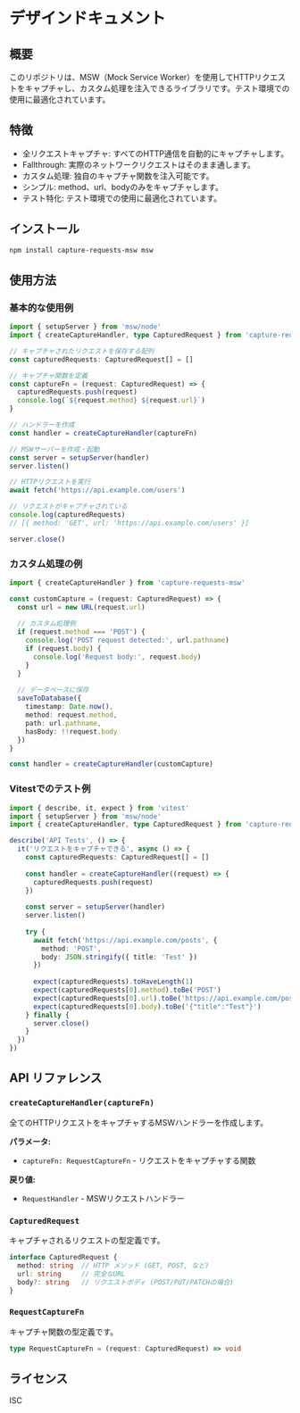 # デザインドキュメント

## 概要

このリポジトリは、MSW（Mock Service Worker）を使用してHTTPリクエストをキャプチャし、カスタム処理を注入できるライブラリです。テスト環境での使用に最適化されています。

## 特徴

- 全リクエストキャプチャ: すべてのHTTP通信を自動的にキャプチャします。
- Fallthrough: 実際のネットワークリクエストはそのまま通します。
- カスタム処理: 独自のキャプチャ関数を注入可能です。
- シンプル: method、url、bodyのみをキャプチャします。
- テスト特化: テスト環境での使用に最適化されています。

## インストール

```bash
npm install capture-requests-msw msw
```

## 使用方法

### 基本的な使用例

```typescript
import { setupServer } from 'msw/node'
import { createCaptureHandler, type CapturedRequest } from 'capture-requests-msw'

// キャプチャされたリクエストを保存する配列
const capturedRequests: CapturedRequest[] = []

// キャプチャ関数を定義
const captureFn = (request: CapturedRequest) => {
  capturedRequests.push(request)
  console.log(`${request.method} ${request.url}`)
}

// ハンドラーを作成
const handler = createCaptureHandler(captureFn)

// MSWサーバーを作成・起動
const server = setupServer(handler)
server.listen()

// HTTPリクエストを実行
await fetch('https://api.example.com/users')

// リクエストがキャプチャされている
console.log(capturedRequests)
// [{ method: 'GET', url: 'https://api.example.com/users' }]

server.close()
```

### カスタム処理の例

```typescript
import { createCaptureHandler } from 'capture-requests-msw'

const customCapture = (request: CapturedRequest) => {
  const url = new URL(request.url)
  
  // カスタム処理例
  if (request.method === 'POST') {
    console.log('POST request detected:', url.pathname)
    if (request.body) {
      console.log('Request body:', request.body)
    }
  }
  
  // データベースに保存
  saveToDatabase({
    timestamp: Date.now(),
    method: request.method,
    path: url.pathname,
    hasBody: !!request.body
  })
}

const handler = createCaptureHandler(customCapture)
```

### Vitestでのテスト例

```typescript
import { describe, it, expect } from 'vitest'
import { setupServer } from 'msw/node'
import { createCaptureHandler, type CapturedRequest } from 'capture-requests-msw'

describe('API Tests', () => {
  it('リクエストをキャプチャできる', async () => {
    const capturedRequests: CapturedRequest[] = []
    
    const handler = createCaptureHandler((request) => {
      capturedRequests.push(request)
    })
    
    const server = setupServer(handler)
    server.listen()
    
    try {
      await fetch('https://api.example.com/posts', {
        method: 'POST',
        body: JSON.stringify({ title: 'Test' })
      })
      
      expect(capturedRequests).toHaveLength(1)
      expect(capturedRequests[0].method).toBe('POST')
      expect(capturedRequests[0].url).toBe('https://api.example.com/posts')
      expect(capturedRequests[0].body).toBe('{"title":"Test"}')
    } finally {
      server.close()
    }
  })
})
```

## API リファレンス

### `createCaptureHandler(captureFn)`

全てのHTTPリクエストをキャプチャするMSWハンドラーを作成します。

**パラメータ:**
- `captureFn: RequestCaptureFn` - リクエストをキャプチャする関数

**戻り値:**
- `RequestHandler` - MSWリクエストハンドラー

### `CapturedRequest`

キャプチャされるリクエストの型定義です。

```typescript
interface CapturedRequest {
  method: string  // HTTP メソッド (GET, POST, など)
  url: string     // 完全なURL
  body?: string   // リクエストボディ (POST/PUT/PATCHの場合)
}
```

### `RequestCaptureFn`

キャプチャ関数の型定義です。

```typescript
type RequestCaptureFn = (request: CapturedRequest) => void
```

## ライセンス

ISC
